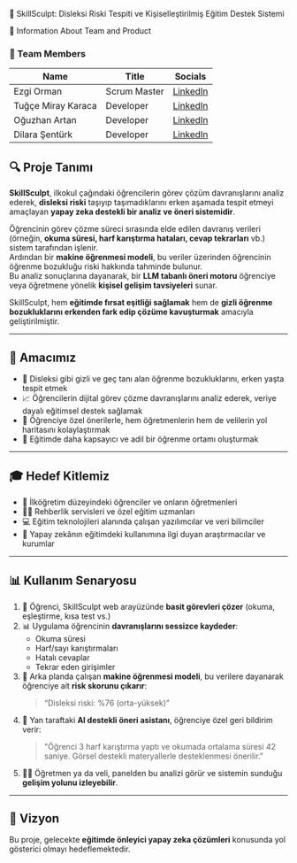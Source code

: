 🧠 SkillSculpt: Disleksi Riski Tespiti ve Kişiselleştirilmiş Eğitim Destek Sistemi

📌 Information About Team and Product

### 👥 Team Members

| Name                | Title         | Socials     |
|---------------------|---------------|-------------|
| Ezgi Orman          | Scrum Master  | [LinkedIn](https://www.linkedin.com/in/ezgiorman) |
| Tuğçe Miray Karaca  | Developer     | [LinkedIn](#) |
| Oğuzhan Artan       | Developer     | [LinkedIn](www.linkedin.com/in/oğuzhan-artan-b9629626b) |
| Dilara Şentürk      | Developer     | [LinkedIn](#) |



## 🔍 Proje Tanımı

**SkillSculpt**, ilkokul çağındaki öğrencilerin görev çözüm davranışlarını analiz ederek, **disleksi riski** taşıyıp taşımadıklarını erken aşamada tespit etmeyi amaçlayan **yapay zeka destekli bir analiz ve öneri sistemidir**.

Öğrencinin görev çözme süreci sırasında elde edilen davranış verileri (örneğin, **okuma süresi, harf karıştırma hataları, cevap tekrarları** vb.) sistem tarafından işlenir.  
Ardından bir **makine öğrenmesi modeli**, bu veriler üzerinden öğrencinin öğrenme bozukluğu riski hakkında tahminde bulunur.  
Bu analiz sonuçlarına dayanarak, bir **LLM tabanlı öneri motoru** öğrenciye veya öğretmene yönelik **kişisel gelişim tavsiyeleri** sunar.

SkillSculpt, hem **eğitimde fırsat eşitliği sağlamak** hem de **gizli öğrenme bozukluklarını erkenden fark edip çözüme kavuşturmak** amacıyla geliştirilmiştir.

---

## 🎯 Amacımız

- 🎯 Disleksi gibi gizli ve geç tanı alan öğrenme bozukluklarını, erken yaşta tespit etmek  
- 📈 Öğrencilerin dijital görev çözme davranışlarını analiz ederek, veriye dayalı eğitimsel destek sağlamak  
- 🧠 Öğrenciye özel önerilerle, hem öğretmenlerin hem de velilerin yol haritasını kolaylaştırmak  
- 🏫 Eğitimde daha kapsayıcı ve adil bir öğrenme ortamı oluşturmak  

---

## 🎓 Hedef Kitlemiz

- 🧒 İlköğretim düzeyindeki öğrenciler ve onların öğretmenleri  
- 🧑‍🏫 Rehberlik servisleri ve özel eğitim uzmanları  
- 💻 Eğitim teknolojileri alanında çalışan yazılımcılar ve veri bilimciler  
- 🧪 Yapay zekânın eğitimdeki kullanımına ilgi duyan araştırmacılar ve kurumlar  

---

## 📊 Kullanım Senaryosu

1. 🧩 Öğrenci, SkillSculpt web arayüzünde **basit görevleri çözer** (okuma, eşleştirme, kısa test vs.)
2. 📊 Uygulama öğrencinin **davranışlarını sessizce kaydeder**:
   - Okuma süresi  
   - Harf/sayı karıştırmaları  
   - Hatalı cevaplar  
   - Tekrar eden girişimler  
3. 🧠 Arka planda çalışan **makine öğrenmesi modeli**, bu verilere dayanarak öğrenciye ait **risk skorunu çıkarır**:  
   > “Disleksi riski: %76 (orta-yüksek)”
4. 🤖 Yan taraftaki **AI destekli öneri asistanı**, öğrenciye özel geri bildirim verir:  
   > "Öğrenci 3 harf karıştırma yaptı ve okumada ortalama süresi 42 saniye. Görsel destekli materyallerle desteklenmesi önerilir."
5. 👨‍🏫 Öğretmen ya da veli, panelden bu analizi görür ve sistemin sunduğu **gelişim yolunu izleyebilir**.

---

## 🚀 Vizyon

Bu proje, gelecekte **eğitimde önleyici yapay zeka çözümleri** konusunda yol gösterici olmayı hedeflemektedir.


